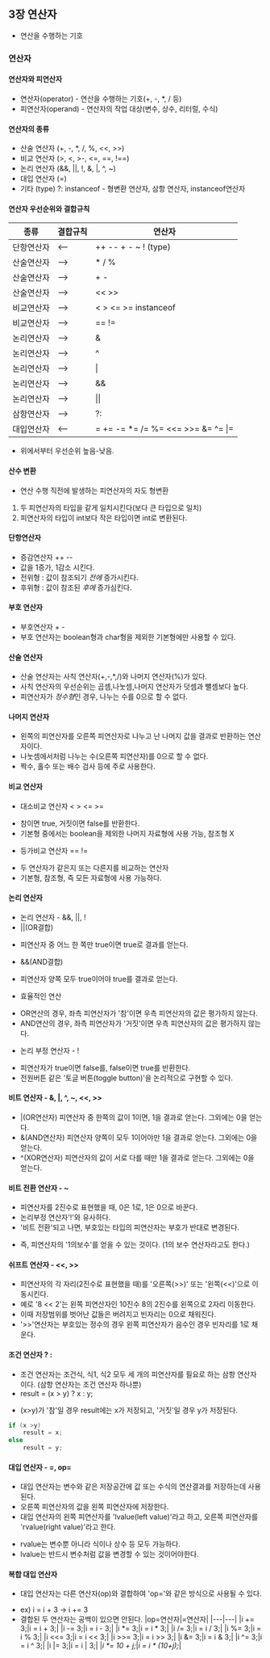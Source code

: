 ## 3장 연산자
* 연산을 수행하는 기호

### 연산자
#### 연산자와 피연산자
* 연산자(operator)  - 연산을 수행하는 기호(+, -, *, / 등)
* 피연산자(operand) - 연산자의 작업 대상(변수, 상수, 리터럴, 수식)

#### 연산자의 종류
* 산술 연산자 (+, -, *, /, %, <<, >>)
* 비교 연산자 (>, <, >-, <=, ==, !==)
* 논리 연산자 (&&, ||, !, &, |, ^, ~)
* 대입 연산자 (=)
* 기타 (type) ?: instanceof - 형변환 연산자, 삼항 연산자, instanceof연산자

#### 연산자 우선순위와 결합규칙
|종류|결합규칙|연산자|
|---|------|----|
|단항연산자|<--|++ -- + - ~ ! (type)|
|산술연산자|-->|* / %|
|산술연산자|-->|+ -|
|산술연산자|-->|<< >>|
|비교연산자|-->|< > <= >= instanceof|
|비교연산자|-->|== !=|
|논리연산자|-->|&|
|논리연산자|-->|^|
|논리연산자|-->|\||
|논리연산자|-->|&&|
|논리연산자|-->|\|\||
|삼항연산자|-->|?:|
|대입연산자|<--|= += -= \*= /= %= <<= >>= &= ^= \|=|
* 위에서부터 우선순위 높음-낮음.

#### 산수 변환
* 연산 수행 직전에 발생하는 피연산자의 자도 형변환
1. 두 피연산자의 타입을 같게 일치시킨다(보다 큰 타입으로 일치)
2. 피연산자의 타입이 int보다 작은 타입이면 int로 변환된다.

#### 단항연산자
* 증감연산자 ++ --
* 값을 1증가, 1감소 시킨다.
* 전위형 : 값이 참조되기 *전에* 증가시킨다.
* 후위형 : 값이 참조된 *후에* 증가심킨다.

#### 부호 연산자
* 부호연산자 + -
* 부호 연산자는 boolean형과 char형을 제외한 기본형에만 사용할 수 있다.

#### 산술 연산자
* 산술 연산자는 사칙 연산자(+,-,\*,/)와 나머지 연산자(%)가 있다.
* 사칙 연산자의 우선순위는 곱셈,나눗셈,나머지 연산자가 덧셈과 뺄셈보다 높다.
* 피연산자가 *정수형*인 경우, 나누는 수를 0으로 할 수 없다.

#### 나머지 연산자
* 왼쪽의 피연산자를 오른쪽 피연산자로 나누고 난 나머지 값을 결과로 반환하는 연산자이다.
* 나눗셈에서처럼 나누는 수(오른쪽 피연산자)를 0으로 할 수 없다.
* 짝수, 홀수 또는 배수 검사 등에 주로 사용한다.

#### 비교 연산자
* 대소비교 연산자 < > <= >=
 - 참이면 true, 거짓이면 false를 반환한다.
 - 기본형 중에서는 boolean을 제외한 나머지 자료형에 사용 가능, 참조형 X
* 등가비교 연산자 == !=
 - 두 연산자가 같은지 또는 다른지를 비교하는 연산자
 - 기본형, 참조형, 즉 모든 자료형에 사용 가능하다.

#### 논리 연산자
* 논리 연산자 - &&, ||, !
* ||(OR결합)
 - 피연산자 중 어느 한 쪽만 true이면 true로 결과를 얻는다.
* &&(AND결합)
 - 피연산자 양쪽 모두 true이어야 true를 결과로 얻는다.
* 효율적인 연산
 - OR연산의 경우, 좌측 피연산자가 '참'이면 우측 피연산자의 값은 평가하지 않는다.
 - AND연산의 경우, 좌측 피연산자가 '거짓'이면 우측 피연산자의 값은 평가하지 않는다.
* 논리 부정 연산자 - !
 - 피연산자가 true이면 false를, false이면 true를 반환한다.
 - 전원버튼 같은 '토글 버튼(toggle button)'을 논리적으로 구현할 수 있다.

#### 비트 연산자 - &, |, ^, ~, <<, >>
* |(OR연산자)  피연산자 중 한쪽의 값이 1이면, 1을 결과로 얻는다. 그외에는 0을 얻는다.
* &(AND연산자) 피연산자 양쪽이 모두 1이어야만 1을 결과로 얻는다. 그외에는 0을 얻는다. 
* ^(XOR연산자) 피연산자의 값이 서로 다를 때만 1을 결과로 얻는다. 그외에는 0을 얻는다.

#### 비트 전환 연산자 - ~
* 피연산자를 2진수로 표현했을 때, 0은 1로, 1은 0으로 바꾼다.
* 논리부정 연산자'!'와 유사하다.
* '비트 전환'되고 나면, 부호있는 타입의 피연산자는 부호가 반대로 변경된다.
 - 즉, 피연산자의 '1의보수'를 얻을 수 있는 것이다. (1의 보수 연산자라고도 한다.)

#### 쉬프트 연산자 - <<, >>
* 피연산자의 각 자리(2진수로 표현했을 때)를 '오른쪽(>>)' 또는 '왼쪽(<<)'으로 이동시킨다.
* 예로 '8 << 2'는 왼쪽 피연산자인 10진수 8의 2진수를 왼쪽으로 2자리 이동한다.
* 이때 저장범위를 벗어난 값들은 버려지고 빈자리는 0으로 채워진다.
* '>>'연산자는 부호있는 정수의 경우 왼쪽 피연산자가 음수인 경우 빈자리를 1로 채운다.

#### 조건 연산자 ? :
* 조건 연산자는 조건식, 식1, 식2 모두 세 개의 피연산자를 필요로 하는 삼항 연산자이다. (삼항 연산자는 조건 연산자 하나뿐)
* result = (x > y) ? x : y;
 - (x>y)가 '참'일 경우 result에는 x가 저장되고, '거짓'일 경우 y가 저장된다.
```java
if (x >y)
    result = x;
else
    result = y;
```

#### 대입 연산자 - =, op=
* 대입 연산자는 변수와 같은 저장공간에 값 또는 수식의 연산결과를 저장하는데 사용된다.
* 오른쪽 피연산자의 값을 왼쪽 피연산자에 저장한다.
* 대입 연산자의 왼쪽 피연산자를 'lvalue(left value)'라고 하고, 오른쪽 피연산자를 'rvalue(right value)'라고 한다.
 - rvalue는 변수뿐 아니라 식이나 상수 등 모두 가능하다.
 - lvalue는 반드시 변수처럼 값을 변경할 수 있는 것이어야한다.

#### 복합 대입 연산자
* 대입 연산자는 다른 연산자(op)와 결합하여 'op='와 같은 방식으로 사용될 수 있다.
 - ex) i = i + 3 -> i += 3
 - 결합된 두 연산자는 공백이 있으면 안된다.
|op=연산자|=연산자|
|---|---|
|i += 3;|i = i + 3;|
|i -= 3;|i = i - 3;|
|i \*= 3;|i = i * 3;|
|i /= 3;|i = i / 3;|
|i %= 3;|i = i % 3;|
|i <<= 3;|i = i << 3;|
|i >>= 3;|i = i >> 3;|
|i &= 3;|i = i & 3;|
|i ^= 3;|i = i ^ 3;|
|i \|= 3;|i = i \| 3;|
|*i \*= 10 + j;*|*i = i * (10+j);*|
